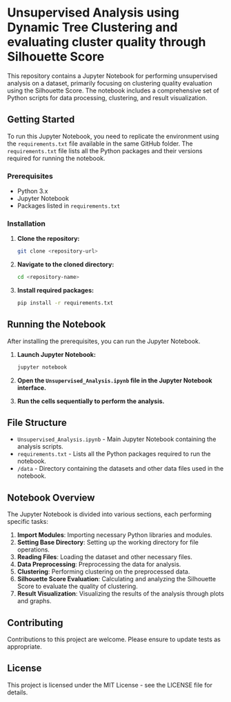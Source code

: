 # Unsupervised Analysis using Dynamic Tree Clustering and evaluating cluster quality through Silhouette Score

This repository contains a Jupyter Notebook for performing unsupervised analysis on a dataset, primarily focusing on clustering quality evaluation using the Silhouette Score. The notebook includes a comprehensive set of Python scripts for data processing, clustering, and result visualization.

## Getting Started

To run this Jupyter Notebook, you need to replicate the environment using the `requirements.txt` file available in the same GitHub folder. The `requirements.txt` file lists all the Python packages and their versions required for running the notebook.

### Prerequisites

- Python 3.x
- Jupyter Notebook
- Packages listed in `requirements.txt`

### Installation

1. **Clone the repository:**

    ```bash
    git clone <repository-url>
    ```

2. **Navigate to the cloned directory:**

    ```bash
    cd <repository-name>
    ```

3. **Install required packages:**

    ```bash
    pip install -r requirements.txt
    ```

## Running the Notebook

After installing the prerequisites, you can run the Jupyter Notebook.

1. **Launch Jupyter Notebook:**

    ```bash
    jupyter notebook
    ```

2. **Open the `Unsupervised_Analysis.ipynb` file in the Jupyter Notebook interface.**

3. **Run the cells sequentially to perform the analysis.**

## File Structure

- `Unsupervised_Analysis.ipynb` - Main Jupyter Notebook containing the analysis scripts.
- `requirements.txt` - Lists all the Python packages required to run the notebook.
- `/data` - Directory containing the datasets and other data files used in the notebook.

## Notebook Overview

The Jupyter Notebook is divided into various sections, each performing specific tasks:

1. **Import Modules**: Importing necessary Python libraries and modules.
2. **Setting Base Directory**: Setting up the working directory for file operations.
3. **Reading Files**: Loading the dataset and other necessary files.
4. **Data Preprocessing**: Preprocessing the data for analysis.
5. **Clustering**: Performing clustering on the preprocessed data.
6. **Silhouette Score Evaluation**: Calculating and analyzing the Silhouette Score to evaluate the quality of clustering.
7. **Result Visualization**: Visualizing the results of the analysis through plots and graphs.

## Contributing

Contributions to this project are welcome. Please ensure to update tests as appropriate.

## License

This project is licensed under the MIT License - see the LICENSE file for details.

